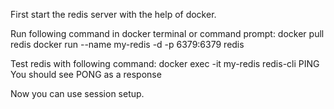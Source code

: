 First start the redis server with the help of docker.

Run following command in docker terminal or command prompt:
  docker pull redis
  docker run --name my-redis -d -p 6379:6379 redis

Test redis with following command:
  docker exec -it my-redis redis-cli
  PING
You should see PONG as a response

Now you can use session setup.
